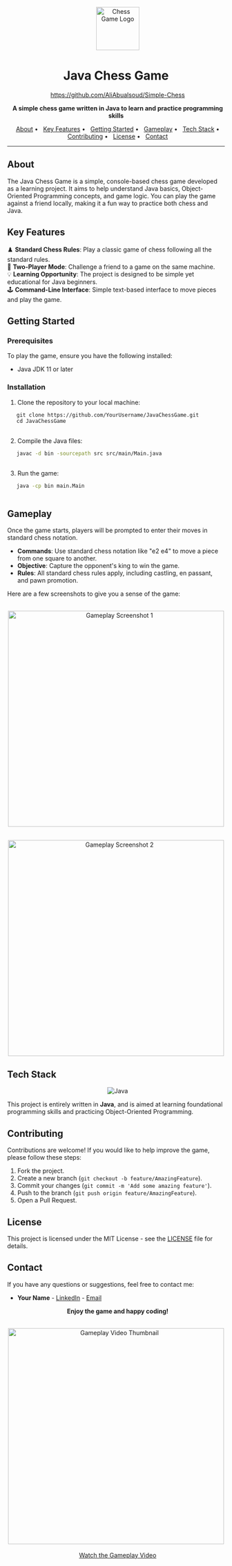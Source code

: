 <p align="center">
  <img src="./images/Logo.png" alt="Chess Game Logo" width="100">
</p>

<h1 align="center">Java Chess Game</h1>

<p align="center">
  <a href="https://github.com/AliAbualsoud/Simple-Chess">https://github.com/AliAbualsoud/Simple-Chess</a>
</p>

<p align="center">
  <strong>A simple chess game written in Java to learn and practice programming skills</strong>
</p>

<p align="center">
  <a href="#about">About</a> •
  <a href="#key-features">Key Features</a> •
  <a href="#getting-started">Getting Started</a> •
  <a href="#gameplay">Gameplay</a> •
  <a href="#tech-stack">Tech Stack</a> •
  <a href="#contributing">Contributing</a> •
  <a href="#license">License</a> •
  <a href="#contact">Contact</a>
</p>

---

## About

The Java Chess Game is a simple, console-based chess game developed as a learning project. It aims to help understand Java basics, Object-Oriented Programming concepts, and game logic. You can play the game against a friend locally, making it a fun way to practice both chess and Java.

## Key Features

♟️ **Standard Chess Rules**: Play a classic game of chess following all the standard rules.<br>
🤖 **Two-Player Mode**: Challenge a friend to a game on the same machine.<br>
💡 **Learning Opportunity**: The project is designed to be simple yet educational for Java beginners.<br>
🕹️ **Command-Line Interface**: Simple text-based interface to move pieces and play the game.

## Getting Started

### Prerequisites

To play the game, ensure you have the following installed:

- Java JDK 11 or later

### Installation

1. Clone the repository to your local machine:

```bash
   git clone https://github.com/YourUsername/JavaChessGame.git
   cd JavaChessGame
   
```

2. Compile the Java files:

```bash
   javac -d bin -sourcepath src src/main/Main.java
   
```

3. Run the game:

```bash
   java -cp bin main.Main
   
```

## Gameplay

Once the game starts, players will be prompted to enter their moves in standard chess notation.

- **Commands**: Use standard chess notation like "e2 e4" to move a piece from one square to another.
- **Objective**: Capture the opponent's king to win the game.
- **Rules**: All standard chess rules apply, including castling, en passant, and pawn promotion.

Here are a few screenshots to give you a sense of the game:

<p align="center">
  <img src="./images/screenshot1.png" alt="Gameplay Screenshot 1" width="500">
</p>

<p align="center">
  <img src="./images/screenshot2.png" alt="Gameplay Screenshot 2" width="500">
</p>

## Tech Stack

<p align="center">
  <img src="https://img.shields.io/badge/Java-007396?style=for-the-badge&logo=java&logoColor=white" alt="Java">
</p>

This project is entirely written in **Java**, and is aimed at learning foundational programming skills and practicing Object-Oriented Programming.

## Contributing

Contributions are welcome! If you would like to help improve the game, please follow these steps:

1. Fork the project.
2. Create a new branch (`git checkout -b feature/AmazingFeature`).
3. Commit your changes (`git commit -m 'Add some amazing feature'`).
4. Push to the branch (`git push origin feature/AmazingFeature`).
5. Open a Pull Request.

## License

This project is licensed under the MIT License - see the [LICENSE](LICENSE) file for details.

## Contact

If you have any questions or suggestions, feel free to contact me:

- **Your Name** - [LinkedIn](https://linkedin.com/in/YourProfile) - [Email](mailto:your.email@example.com)

<p align="center">
  <strong>Enjoy the game and happy coding!</strong>
</p>

<p align="center">
  <img src="./images/video-thumbnail.png" alt="Gameplay Video Thumbnail" width="500">
  <br>
  <a href="https://youtu.be/your-game-video-link">Watch the Gameplay Video</a>
</p>